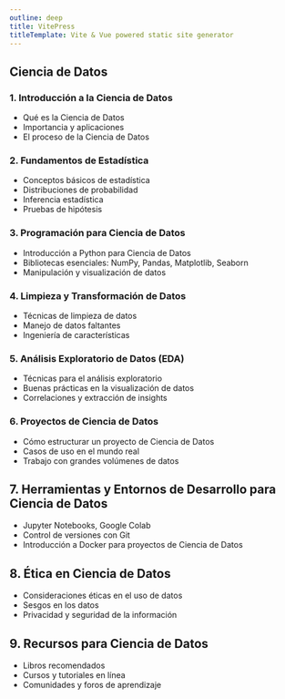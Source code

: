 ```yaml
---
outline: deep
title: VitePress
titleTemplate: Vite & Vue powered static site generator
---
```


## Ciencia de Datos

### 1. Introducción a la Ciencia de Datos
- Qué es la Ciencia de Datos
- Importancia y aplicaciones
- El proceso de la Ciencia de Datos

### 2. Fundamentos de Estadística
- Conceptos básicos de estadística
- Distribuciones de probabilidad
- Inferencia estadística
- Pruebas de hipótesis

### 3. Programación para Ciencia de Datos
- Introducción a Python para Ciencia de Datos
- Bibliotecas esenciales: NumPy, Pandas, Matplotlib, Seaborn
- Manipulación y visualización de datos

### 4. Limpieza y Transformación de Datos
- Técnicas de limpieza de datos
- Manejo de datos faltantes
- Ingeniería de características

### 5. Análisis Exploratorio de Datos (EDA)
- Técnicas para el análisis exploratorio
- Buenas prácticas en la visualización de datos
- Correlaciones y extracción de insights

### 6. Proyectos de Ciencia de Datos
- Cómo estructurar un proyecto de Ciencia de Datos
- Casos de uso en el mundo real
- Trabajo con grandes volúmenes de datos

## 7. Herramientas y Entornos de Desarrollo para Ciencia de Datos
- Jupyter Notebooks, Google Colab
- Control de versiones con Git
- Introducción a Docker para proyectos de Ciencia de Datos

## 8. Ética en Ciencia de Datos
- Consideraciones éticas en el uso de datos
- Sesgos en los datos
- Privacidad y seguridad de la información

## 9. Recursos para Ciencia de Datos
- Libros recomendados
- Cursos y tutoriales en línea
- Comunidades y foros de aprendizaje
